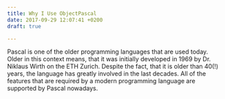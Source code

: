 ```yaml
---
title: Why I Use ObjectPascal
date: 2017-09-29 12:07:41 +0200
draft: true

---
```

Pascal is one of the older programming languages that are used today. Older in this context means, that it was initially developed in 1969 by Dr. Niklaus Wirth on the ETH Zurich. Despite the fact, that it is older than 40(!) years, the language has greatly involved in the last decades. All of the features that are required by a modern programming language are supported by Pascal nowadays.<!--more-->



